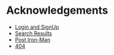 # Acknowledgements

 - [Login and SignUp ](https://demo-ud.netlify.app/)
 - [Search Results](https://demo-ud.netlify.app/search-results.html)
 - [Post Iron-Man](https://demo-ud.netlify.app/iron-man-2008.html/)
 - [404](https://demo-ud.netlify.app/404.html/)




